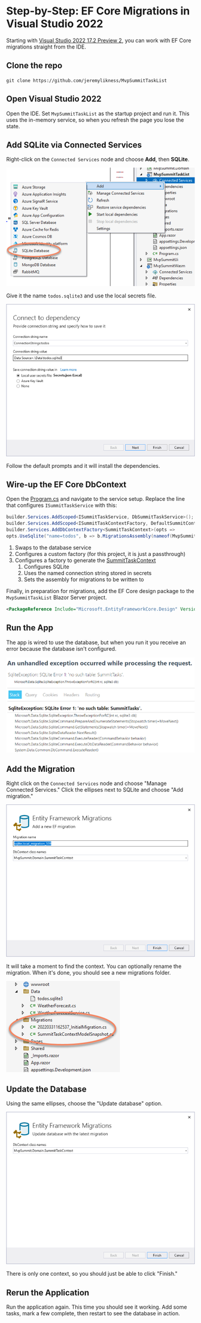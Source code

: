 # Step-by-Step: EF Core Migrations in Visual Studio 2022

Starting with [Visual Studio 2022 17.2 Preview 2](https://visualstudio.microsoft.com/vs/preview/), you can work with EF Core migrations straight from the IDE.

## Clone the repo

`git clone https://github.com/jeremylikness/MvpSummitTaskList`

## Open Visual Studio 2022

Open the IDE. Set `MvpSummitTaskList` as the startup project and run it. This uses the in-memory service, so when you refresh the page you lose the state.

## Add SQLite via Connected Services

Right-click on the `Connected Services` node and choose **Add**, then **SQLite**.

![Add SQLite](./images/addsqlite.png)

Give it the name `todos.sqlite3` and use the local secrets file.

![Connect](./images/connect.png)

Follow the default prompts and it will install the dependencies.

## Wire-up the EF Core DbContext

Open the [Program.cs](https://github.com/JeremyLikness/MvpSummitTaskList/blob/main/MvpSummitTaskList/Program.cs#HL12) and navigate to the service setup. Replace the line that configures `ISummitTaskService` with this:

```csharp
builder.Services.AddScoped<ISummitTaskService, DbSummitTaskService>();
builder.Services.AddScoped<ISummitTaskContextFactory, DefaultSummitContextFactory>();
builder.Services.AddDbContextFactory<SummitTaskContext>(opts =>
opts.UseSqlite("name=todos", b => b.MigrationsAssembly(nameof(MvpSummitTaskList))));

```

1. Swaps to the database service
1. Configures a custom factory (for this project, it is just a passthrough)
1. Configures a factory to generate the [SummitTaskContext](https://github.com/JeremyLikness/MvpSummitTaskList/blob/main/MvpSummit.Domain/SummitTaskContext.cs)
    1. Configures SQLite
    1. Uses the named connection string stored in secrets
    1. Sets the assembly for migrations to be written to

Finally, in preparation for migrations, add the EF Core design package to the `MvpSummitTaskList` Blazor Server project.

```xml
<PackageReference Include="Microsoft.EntityFrameworkCore.Design" Version="6.0.1" />
```

## Run the App

The app is wired to use the database, but when you run it you receive an error because the database isn't configured.

![Exception](./images/exception.png)

## Add the Migration

Right click on the `Connected Services` node and choose "Manage Connected Services." Click the ellipses next to SQLite and choose "Add migration."

![Adding a migration](./images/addmigrations.png)

It will take a moment to find the context. You can optionally rename the migration. When it's done, you should see a new migrations folder.

![Migrations folder](./images/migrationsfolder.png)

## Update the Database

Using the same ellipses, choose the "Update database" option.

![Update database](./images/updatedatabase.png)

There is only one context, so you should just be able to click "Finish."

## Rerun the Application

Run the application again. This time you should see it working. Add some tasks, mark a few complete, then restart to see the database in action.
